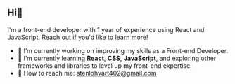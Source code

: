 ## Hi👋

I'm a front-end developer with 1 year of experience using React and JavaScript. Reach out if you'd like to learn more!

- 🔬 I’m currently working on improving my skills as a Front-end Developer.  
- 🌱 I’m currently learning **React**, **CSS**, **JavaScript**, and exploring other frameworks and libraries to level up my front-end expertise.  
- 📧 How to reach me: stenlohvart402@gmail.com
